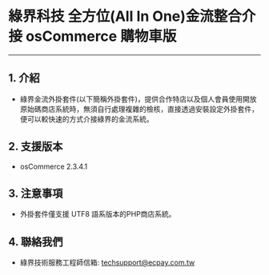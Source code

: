 # 綠界科技 全方位(All In One)金流整合介接 osCommerce 購物車版
---

## 1. 介紹

  - 綠界金流外掛套件(以下簡稱外掛套件)，提供合作特店以及個人會員使用開放原始碼商店系統時，無須自行處理複雜的檢核，直接透過安裝設定外掛套件，便可以較快速的方式介接綠界的金流系統。


## 2. 支援版本
   - osCommerce 2.3.4.1
  
 

## 3. 注意事項
  - 外掛套件僅支援 UTF8 語系版本的PHP商店系統。
  
 

## 4. 聯絡我們
  - 綠界技術服務工程師信箱: techsupport@ecpay.com.tw






   
